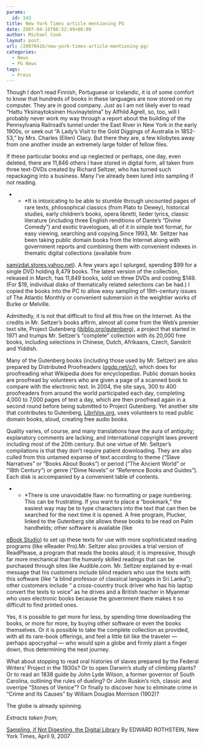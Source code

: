 ```yaml
---
params:
  id: 143
title: New York Times article mentioning PG
date: 2007-04-16T06:52:49+00:00
author: Michael Cook
layout: post
url: /20070416/new-york-times-article-mentioning-pg/
categories:
  - News
  - PG News
tags:
  - Press
---
```

Though I don’t read Finnish, Portuguese or Icelandic, it is of some comfort to know that hundreds of books in these languages are now stored on my computer. They are in good company. Just as I am not likely ever to read “Hattu Yksinaytoksinen Huvinaytelma” by Alfhild Agrell, so, too, will I probably never work my way through a report about the building of the Pennsylvania Railroad’s tunnel under the East River in New York in the early 1900s, or seek out “A Lady’s Visit to the Gold Diggings of Australia in 1852-53,” by Mrs. Charles (Ellen) Clacy. But there they are, a few kilobytes away from one another inside an extremely large folder of fellow files.

If these particular books end up neglected or perhaps, one day, even deleted, there are 11,846 others I have stored in digital form, all taken from three text-DVDs created by Richard Seltzer, who has turned such repackaging into a business. Many I’ve already been lured into sampling if not reading.
<!--more-->

* * *It is intoxicating to be able to stumble through uncounted pages of rare texts, philosophical classics (from Plato to Dewey), historical studies, early children’s books, opera libretti, lieder lyrics, classic literature (including three English renditions of Dante’s “Divine Comedy”) and exotic travelogues, all of it in simple text format, for easy viewing, searching and copying.Since 1993, Mr. Seltzer has been taking public domain books from the Internet along with government reports and combining them with convenient indexes in thematic digital collections (available from

[samizdat.stores.yahoo.net](http://samizdat.stores.yahoo.net)). A few years ago I splurged, spending $99 for a single DVD holding 8,479 books. The latest version of the collection, released in March, has 11,849 books, sold on three DVDs and costing $149. (For $19, individual disks of thematically related selections can be had.) I copied the books into the PC to allow easy sampling of 19th-century issues of The Atlantic Monthly or convenient submersion in the weightier works of Burke or Melville.</p>

Admittedly, it is not that difficult to find all this free on the Internet. As the credits in Mr. Seltzer’s books affirm, almost all come from the Web’s premier text site, Project Gutenberg ([ibiblio.org/gutenberg](http://www.ibiblio.org/gutenberg)), a project that started in 1971 and trumps Mr. Seltzer’s “complete” collection with its 20,000 free books, including selections in Chinese, Dutch, Afrikaans, Czech, Sanskrit and Yiddish.

Many of the Gutenberg books (including those used by Mr. Seltzer) are also prepared by Distributed Proofreaders ([pgdp.net/c/](http://pgdp.net/c/)), which does for proofreading what Wikipedia does for encyclopedias. Public domain books are proofread by volunteers who are given a page of a scanned book to compare with the electronic text. In 2004, the site says, 300 to 400 proofreaders from around the world participated each day, completing 4,000 to 7,000 pages of text a day, which are then proofread again in a second round before being submitted to Project Gutenberg. Yet another site that contributes to Gutenberg, [LibriVox.org](http://www.librivox.org), uses volunteers to read public domain books, aloud, creating free audio books.

Quality varies, of course, and many translations have the aura of antiquity; explanatory comments are lacking, and international copyright laws prevent including most of the 20th century. But one virtue of Mr. Seltzer’s compilations is that they don’t require patient downloading. They are also culled from this untamed expanse of text according to theme (“Slave Narratives” or “Books About Books”) or period (“The Ancient World” or “18th Century”) or genre (“Dime Novels” or “Reference Books and Guides”). Each disk is accompanied by a convenient table of contents.

* * *There is one unavoidable flaw: no formatting or page numbering. This can be frustrating. If you want to place a “bookmark,” the easiest way may be to type characters into the text that can then be searched for the next time it is opened. A free program, Plucker, linked to the Gutenberg site allows these books to be read on Palm handhelds; other software is available (like

[eBook Studio](http://www.ereader.com/product/browse/software)) to set up these texts for use with more sophisticated reading programs (like eReader Pro).Mr. Seltzer also provides a trial version of ReadPlease, a program that reads the books aloud; it is impressive, though far more mechanical than the humanly skilled readings that can be purchased through sites like Audible.com. Mr. Seltzer explained by e-mail message that his customers include blind readers who use the texts with this software (like “a blind professor of classical languages in Sri Lanka”); other customers include “ a cross-country truck driver who has his laptop convert the texts to voice” as he drives and a British teacher in Myanmar who uses electronic books because the government there makes it so difficult to find printed ones.</p>

Yes, it is possible to get more for less, by spending time downloading the books, or more for more, by buying other software or even the books themselves. Or it is possible to take the complete collection as provided, with all its rare-book offerings, and feel a little bit like the traveler — perhaps apocryphal — who would spin a globe and firmly plant a finger down, thus determining the next journey.

What about stopping to read oral histories of slaves prepared by the Federal Writers’ Project in the 1930s? Or to open Darwin’s study of climbing plants? Or to read an 1838 guide by John Lyde Wilson, a former governor of South Carolina, outlining the rules of dueling? Or John Ruskin’s rich, classic and overripe “Stones of Venice”? Or finally to discover how to eliminate crime in “Crime and Its Causes” by William Douglas Morrison (1902)?

The globe is already spinning.

_Extracts taken from;_

[Sampling, if Not Digesting, the Digital Library](http://www.nytimes.com/2007/04/09/arts/09conn.html?_r=2&ref=technology&oref=slogin&oref=slogin)
By EDWARD ROTHSTEIN, New York Times, April 9, 2007
